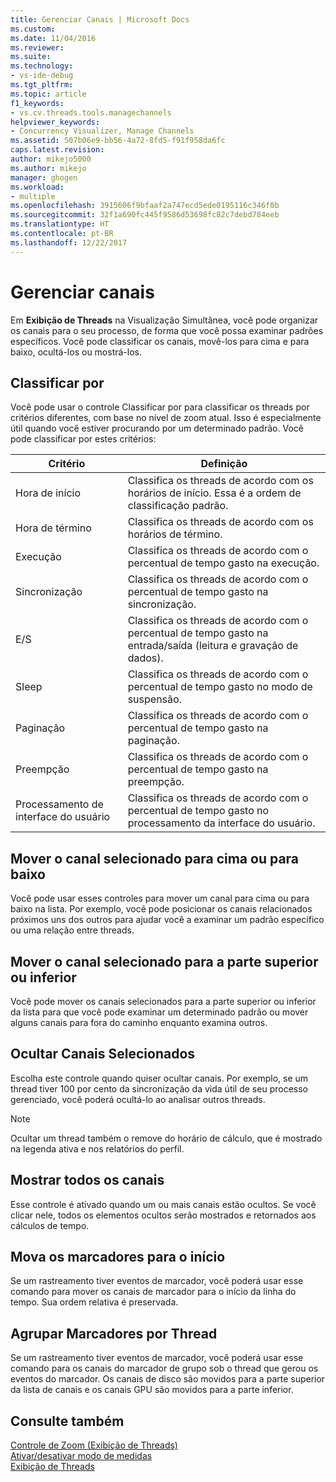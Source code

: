 ```yaml
---
title: Gerenciar Canais | Microsoft Docs
ms.custom: 
ms.date: 11/04/2016
ms.reviewer: 
ms.suite: 
ms.technology:
- vs-ide-debug
ms.tgt_pltfrm: 
ms.topic: article
f1_keywords:
- vs.cv.threads.tools.managechannels
helpviewer_keywords:
- Concurrency Visualizer, Manage Channels
ms.assetid: 507b06e9-bb56-4a72-8fd5-f91f958da6fc
caps.latest.revision: 
author: mikejo5000
ms.author: mikejo
manager: ghogen
ms.workload:
- multiple
ms.openlocfilehash: 3915606f9bfaaf2a747ecd5ede0195116c346f0b
ms.sourcegitcommit: 32f1a690fc445f9586d53698fc82c7debd784eeb
ms.translationtype: HT
ms.contentlocale: pt-BR
ms.lasthandoff: 12/22/2017
---
```

# <a name="manage-channels"></a>Gerenciar canais
Em **Exibição de Threads** na Visualização Simultânea, você pode organizar os canais para o seu processo, de forma que você possa examinar padrões específicos. Você pode classificar os canais, movê-los para cima e para baixo, ocultá-los ou mostrá-los.  
  
## <a name="sort-by"></a>Classificar por  
 Você pode usar o controle Classificar por para classificar os threads por critérios diferentes, com base no nível de zoom atual. Isso é especialmente útil quando você estiver procurando por um determinado padrão. Você pode classificar por estes critérios:  
  
|Critério|Definição|  
|--------------|----------------|  
|Hora de início|Classifica os threads de acordo com os horários de início. Essa é a ordem de classificação padrão.|  
|Hora de término|Classifica os threads de acordo com os horários de término.|  
|Execução|Classifica os threads de acordo com o percentual de tempo gasto na execução.|  
|Sincronização|Classifica os threads de acordo com o percentual de tempo gasto na sincronização.|  
|E/S|Classifica os threads de acordo com o percentual de tempo gasto na entrada/saída (leitura e gravação de dados).|  
|Sleep|Classifica os threads de acordo com o percentual de tempo gasto no modo de suspensão.|  
|Paginação|Classifica os threads de acordo com o percentual de tempo gasto na paginação.|  
|Preempção|Classifica os threads de acordo com o percentual de tempo gasto na preempção.|  
|Processamento de interface do usuário|Classifica os threads de acordo com o percentual de tempo gasto no processamento da interface do usuário.|  
  
## <a name="move-selected-channel-up-or-down"></a>Mover o canal selecionado para cima ou para baixo  
 Você pode usar esses controles para mover um canal para cima ou para baixo na lista. Por exemplo, você pode posicionar os canais relacionados próximos uns dos outros para ajudar você a examinar um padrão específico ou uma relação entre threads.  
  
## <a name="move-selected-channel-to-top-or-bottom"></a>Mover o canal selecionado para a parte superior ou inferior  
 Você pode mover os canais selecionados para a parte superior ou inferior da lista para que você pode examinar um determinado padrão ou mover alguns canais para fora do caminho enquanto examina outros.  
  
## <a name="hide-selected-channels"></a>Ocultar Canais Selecionados  
 Escolha este controle quando quiser ocultar canais. Por exemplo, se um thread tiver 100 por cento da sincronização da vida útil de seu processo gerenciado, você poderá ocultá-lo ao analisar outros threads.  
  
> [!NOTE]
>  Ocultar um thread também o remove do horário de cálculo, que é mostrado na legenda ativa e nos relatórios do perfil.  
  
## <a name="show-all-channels"></a>Mostrar todos os canais  
 Esse controle é ativado quando um ou mais canais estão ocultos. Se você clicar nele, todos os elementos ocultos serão mostrados e retornados aos cálculos de tempo.  
  
## <a name="move-markers-to-top"></a>Mova os marcadores para o início  
 Se um rastreamento tiver eventos de marcador, você poderá usar esse comando para mover os canais de marcador para o início da linha do tempo. Sua ordem relativa é preservada.  
  
## <a name="group-markers-by-thread"></a>Agrupar Marcadores por Thread  
 Se um rastreamento tiver eventos de marcador, você poderá usar esse comando para os canais do marcador de grupo sob o thread que gerou os eventos do marcador.  Os canais de disco são movidos para a parte superior da lista de canais e os canais GPU são movidos para a parte inferior.  
  
## <a name="see-also"></a>Consulte também  
 [Controle de Zoom (Exibição de Threads)](../profiling/zoom-control-threads-view.md)   
 [Ativar/desativar modo de medidas](../profiling/measure-mode-on-off.md)   
 [Exibição de Threads](../profiling/threads-view-parallel-performance.md)